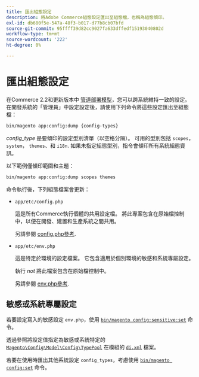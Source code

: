 ```yaml
---
title: 匯出組態設定
description: 將Adobe Commerce組態設定匯出至組態檔，也稱為組態傾印。
exl-id: db680f5e-547a-48f3-b017-d77b8cb07bfd
source-git-commit: 95ffff39d82cc9027fa633dffedf15193040802d
workflow-type: tm+mt
source-wordcount: '222'
ht-degree: 0%

---
```


# 匯出組態設定

在Commerce 2.2和更新版本中 [管道部署模型](../deployment/technical-details.md)，您可以跨系統維持一致的設定。 在開發系統的「管理員」中設定設定後，請使用下列命令將這些設定匯出至組態檔：

```bash
bin/magento app:config:dump {config-types}
```

_config_type_ 是要傾印的設定型別清單（以空格分隔）。 可用的型別包括 `scopes`， `system`， `themes`、和 `i18n`. 如果未指定組態型別，指令會傾印所有系統組態資訊。

以下範例僅傾印範圍和主題：

```bash
bin/magento app:config:dump scopes themes
```

命令執行後，下列組態檔案會更新：

- `app/etc/config.php`

   這是所有Commerce執行個體的共用設定檔。
將此專案包含在原始檔控制中，以便在開發、建置和生產系統之間共用。

   另請參閱 [config.php參考](../reference/config-reference-configphp.md).

- `app/etc/env.php`

   這是特定於環境的設定檔案。
它包含適用於個別環境的敏感和系統專屬設定。

   執行 _not_ 將此檔案包含在原始檔控制中。

   另請參閱 [env.php參考](../reference/config-reference-envphp.md).

## 敏感或系統專屬設定

若要設定寫入的敏感設定 `env.php`，使用 [`bin/magento config:sensitive:set`](set-configuration-values.md#set-values) 命令。

透過參照將設定值指定為敏感或系統特定的 [`Magento\Config\Model\Config\TypePool`](https://github.com/magento/magento2/blob/2.4/app/code/Magento/Config/Model/Config/TypePool.php) 在模組的 [`di.xml`](https://developer.adobe.com/commerce/php/development/configuration/sensitive-environment-settings/#how-to-specify-values-as-sensitive-or-system-specific) 檔案。

若要在使用時匯出其他系統設定 `config_types`，考慮使用 [`bin/magento config:set`](set-configuration-values.md#set-values) 命令。
